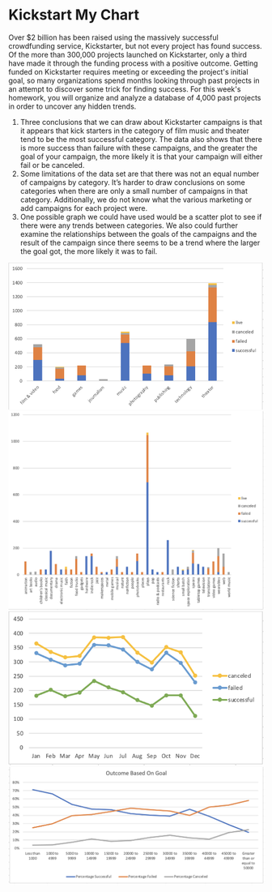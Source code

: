 # Kickstart My Chart

Over $2 billion has been raised using the massively successful crowdfunding service, Kickstarter, but not every project has found success. Of the more than 300,000 projects launched on Kickstarter, only a third have made it through the funding process with a positive outcome.
Getting funded on Kickstarter requires meeting or exceeding the project's initial goal, so many organizations spend months looking through past projects in an attempt to discover some trick for finding success. For this week's homework, you will organize and analyze a database of 4,000 past projects in order to uncover any hidden trends.

1.    Three conclusions that we can draw about Kickstarter campaigns is that it appears that kick starters in the category of film music and theater tend to be the most successful category. The data also shows that there is more success than failure with these campaigns, and the greater the goal of your campaign, the more likely it is that your campaign will either fail or be canceled.
2.    Some limitations of the data set are that there was not an equal number of campaigns by category. It’s harder to draw conclusions on some categories when there are only a small number of campaigns in that category. Additionally, we do not know what the various marketing or add campaigns for each project were. 
3.    One possible graph we could have used would be a scatter plot to see if there were any trends between categories. We also could further examine the relationships between the goals of the campaigns and the result of the campaign since there seems to be a trend where the larger the goal got, the more likely it was to fail.

![Alt text](/Excel_Challenge/category.png)
![Alt text](/Excel_Challenge/country.png)
![Alt text](/Excel_Challenge/months.png)
![Alt text](/Excel_Challenge/outcome.png)
